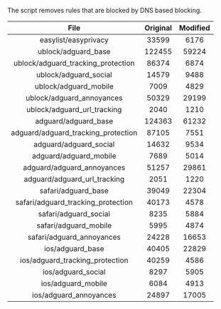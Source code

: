 The script removes rules that are blocked by DNS based blocking.


| File | Original | Modified |
|:----:|:-----:|:-----:|
| easylist/easyprivacy | 33599 | 6176 |
| ublock/adguard_base | 122455 | 59224 |
| ublock/adguard_tracking_protection | 86374 | 6874 |
| ublock/adguard_social | 14579 | 9488 |
| ublock/adguard_mobile | 7009 | 4829 |
| ublock/adguard_annoyances | 50329 | 29199 |
| ublock/adguard_url_tracking | 2040 | 1210 |
| adguard/adguard_base | 124363 | 61232 |
| adguard/adguard_tracking_protection | 87105 | 7551 |
| adguard/adguard_social | 14632 | 9534 |
| adguard/adguard_mobile | 7689 | 5014 |
| adguard/adguard_annoyances | 51257 | 29861 |
| adguard/adguard_url_tracking | 2051 | 1220 |
| safari/adguard_base | 39049 | 22304 |
| safari/adguard_tracking_protection | 40173 | 4578 |
| safari/adguard_social | 8235 | 5884 |
| safari/adguard_mobile | 5995 | 4874 |
| safari/adguard_annoyances | 24228 | 16653 |
| ios/adguard_base | 40405 | 22829 |
| ios/adguard_tracking_protection | 40259 | 4586 |
| ios/adguard_social | 8297 | 5905 |
| ios/adguard_mobile | 6084 | 4913 |
| ios/adguard_annoyances | 24897 | 17005 |